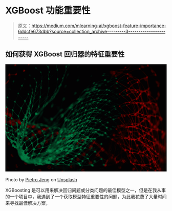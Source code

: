 # XGBoost 功能重要性

> 原文：<https://medium.com/mlearning-ai/xgboost-feature-importance-6ddcfe673dbb?source=collection_archive---------3----------------------->

## 如何获得 XGBoost 回归器的特征重要性

![](img/0ada313f9cf6f0155a44d44e525542c6.png)

Photo by [Pietro Jeng](https://unsplash.com/@pietrozj?utm_source=medium&utm_medium=referral) on [Unsplash](https://unsplash.com?utm_source=medium&utm_medium=referral)

XGBoosting 是可以用来解决回归问题或分类问题的最佳模型之一，但是在我从事的一个项目中，我遇到了一个获取模型特征重要性的问题，为此我花费了大量时间来寻找最佳解决方案，